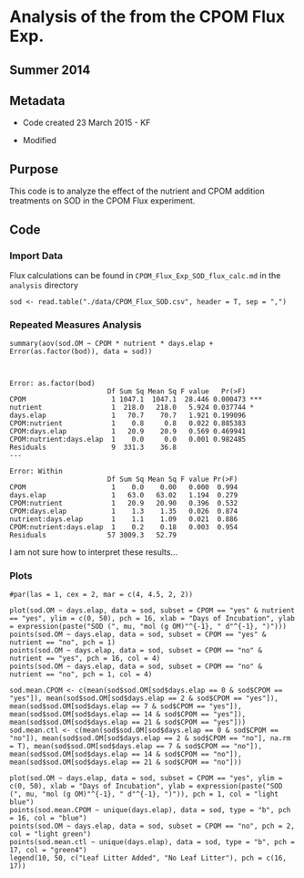 # Analysis of the  from the CPOM Flux Exp.

## Summer 2014

## Metadata

* Code created 23 March 2015 - KF

* Modified

## Purpose

This code is to analyze the effect of the nutrient and CPOM addition treatments on SOD in the CPOM Flux experiment.

## Code
### Import Data

Flux calculations can be found in `CPOM_Flux_Exp_SOD_flux_calc.md` in the `analysis` directory

    sod <- read.table("./data/CPOM_Flux_SOD.csv", header = T, sep = ",")

### Repeated Measures Analysis

    summary(aov(sod.OM ~ CPOM * nutrient * days.elap + Error(as.factor(bod)), data = sod))

~~~~


Error: as.factor(bod)
                        Df Sum Sq Mean Sq F value   Pr(>F)    
CPOM                     1 1047.1  1047.1  28.446 0.000473 ***
nutrient                 1  218.0   218.0   5.924 0.037744 *  
days.elap                1   70.7    70.7   1.921 0.199096    
CPOM:nutrient            1    0.8     0.8   0.022 0.885383    
CPOM:days.elap           1   20.9    20.9   0.569 0.469941    
CPOM:nutrient:days.elap  1    0.0     0.0   0.001 0.982485    
Residuals                9  331.3    36.8                     
---

Error: Within
                        Df Sum Sq Mean Sq F value Pr(>F)
CPOM                     1    0.0    0.00   0.000  0.994
days.elap                1   63.0   63.02   1.194  0.279
CPOM:nutrient            1   20.9   20.90   0.396  0.532
CPOM:days.elap           1    1.3    1.35   0.026  0.874
nutrient:days.elap       1    1.1    1.09   0.021  0.886
CPOM:nutrient:days.elap  1    0.2    0.18   0.003  0.954
Residuals               57 3009.3   52.79               

~~~~

I am not sure how to interpret these results...

### Plots

    #par(las = 1, cex = 2, mar = c(4, 4.5, 2, 2))

    plot(sod.OM ~ days.elap, data = sod, subset = CPOM == "yes" & nutrient == "yes", ylim = c(0, 50), pch = 16, xlab = "Days of Incubation", ylab = expression(paste("SOD (", mu, "mol (g OM)"^{-1}, " d"^{-1}, ")")))
    points(sod.OM ~ days.elap, data = sod, subset = CPOM == "yes" & nutrient == "no", pch = 1)
    points(sod.OM ~ days.elap, data = sod, subset = CPOM == "no" & nutrient == "yes", pch = 16, col = 4)
    points(sod.OM ~ days.elap, data = sod, subset = CPOM == "no" & nutrient == "no", pch = 1, col = 4)

    sod.mean.CPOM <- c(mean(sod$sod.OM[sod$days.elap == 0 & sod$CPOM == "yes"]), mean(sod$sod.OM[sod$days.elap == 2 & sod$CPOM == "yes"]), mean(sod$sod.OM[sod$days.elap == 7 & sod$CPOM == "yes"]), mean(sod$sod.OM[sod$days.elap == 14 & sod$CPOM == "yes"]), mean(sod$sod.OM[sod$days.elap == 21 & sod$CPOM == "yes"])) 
    sod.mean.ctl <- c(mean(sod$sod.OM[sod$days.elap == 0 & sod$CPOM == "no"]), mean(sod$sod.OM[sod$days.elap == 2 & sod$CPOM == "no"], na.rm = T), mean(sod$sod.OM[sod$days.elap == 7 & sod$CPOM == "no"]), mean(sod$sod.OM[sod$days.elap == 14 & sod$CPOM == "no"]), mean(sod$sod.OM[sod$days.elap == 21 & sod$CPOM == "no"])) 
    
    plot(sod.OM ~ days.elap, data = sod, subset = CPOM == "yes", ylim = c(0, 50), xlab = "Days of Incubation", ylab = expression(paste("SOD (", mu, "mol (g OM)"^{-1}, " d"^{-1}, ")")), pch = 1, col = "light blue")
    points(sod.mean.CPOM ~ unique(days.elap), data = sod, type = "b", pch = 16, col = "blue")
    points(sod.OM ~ days.elap, data = sod, subset = CPOM == "no", pch = 2, col = "light green")
    points(sod.mean.ctl ~ unique(days.elap), data = sod, type = "b", pch = 17, col = "green4")
    legend(10, 50, c("Leaf Litter Added", "No Leaf Litter"), pch = c(16, 17))
